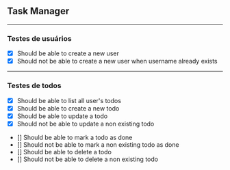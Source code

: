 ## Task Manager

---

### Testes de usuários

- [x] Should be able to create a new user
- [x] Should not be able to create a new user when username already exists

---

### Testes de todos

- [x] Should be able to list all user's todos
- [x] Should be able to create a new todo
- [x] Should be able to update a todo
- [x] Should not be able to update a non existing todo
- [] Should be able to mark a todo as done
- [] Should not be able to mark a non existing todo as done
- [] Should be able to delete a todo
- [] Should not be able to delete a non existing todo
